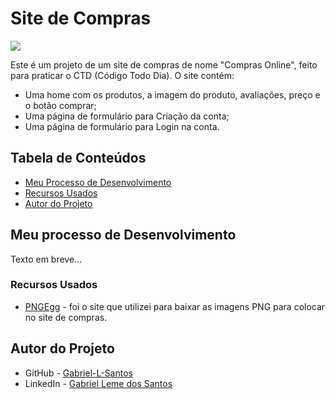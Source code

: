 # Site de Compras

![](./design/desktop-design.png)

Este é um projeto de um site de compras de nome "Compras Online", feito para praticar o CTD (Código Todo Dia). O site contém:

- Uma home com os produtos, a imagem do produto, avaliações, preço e o botão comprar;
- Uma página de formulário para Criação da conta;
- Uma página de formulário para Login na conta.
## Tabela de Conteúdos

- [Meu Processo de Desenvolvimento](#meu-processo-de-desenvolvimento)
- [Recursos Usados](#recursos-usados)
- [Autor do Projeto](#autor-do-projeto)

## Meu processo de Desenvolvimento

Texto em breve...

### Recursos Usados

- [PNGEgg](https://www.pngegg.com/pt) - foi o site que utilizei para baixar as imagens PNG para colocar no site de compras.

## Autor do Projeto

- GitHub - [Gabriel-L-Santos](https://github.com/Gabriel-L-Santos)
- LinkedIn - [Gabriel Leme dos Santos](https://www.linkedin.com/in/gabriel-leme-dos-santos/)